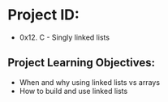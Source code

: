 # Project ID:
* 0x12. C - Singly linked lists

## Project Learning Objectives:
* When and why using linked lists vs arrays
* How to build and use linked lists
